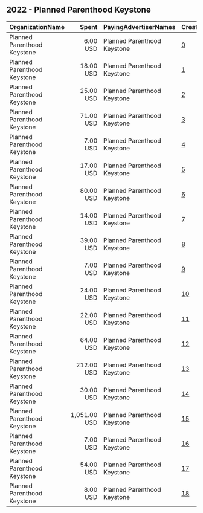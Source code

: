 ## 2022 - Planned Parenthood Keystone 
|OrganizationName|Spent|PayingAdvertiserNames|CreativeUrls|Impressions|Genders|AgeBrackets|CountryCodes|BillingAddresses|CandidateBallotInformation|
|:---|---:|:---|:---|---:|:---|:---|:---|:---|:---|
|Planned Parenthood Keystone|6.00 USD|Planned Parenthood Keystone|[0](https://www.snap.com/political-ads/asset/b6ee3b093b5fe268f5e5bf7776eb5700827da5840b6971a7fcf1e713d5aac623?mediaType=mp4)|322||18+|united states|"610 Louis Drive, STE 300,Warminster,18974,US"||
|Planned Parenthood Keystone|18.00 USD|Planned Parenthood Keystone|[1](https://www.snap.com/political-ads/asset/528848d1c7d4b6c1db4343452a2fb00adfdae48c36a1c56a4b238d2e2aa24947?mediaType=mp4)|1,136||18+|united states|"610 Louis Drive, STE 300,Warminster,18974,US"||
|Planned Parenthood Keystone|25.00 USD|Planned Parenthood Keystone|[2](https://www.snap.com/political-ads/asset/3fa05914b8d40f09dc8206dd7c58791071e9602ee7018d2bf605143a31428dc2?mediaType=mp4)|4,562||18+|united states|"610 Louis Drive, STE 300,Warminster,18974,US"||
|Planned Parenthood Keystone|71.00 USD|Planned Parenthood Keystone|[3](https://www.snap.com/political-ads/asset/6c16cce8d8fefd08f629c6400dc1eda91a5b2a306ac24a58b105d631696a7ad7?mediaType=mp4)|12,642||18+|united states|"610 Louis Drive, STE 300,Warminster,18974,US"||
|Planned Parenthood Keystone|7.00 USD|Planned Parenthood Keystone|[4](https://www.snap.com/political-ads/asset/d047f074ca3fe6e424c01234feff676f689fb28da7602be032b91e6f1ae82bda?mediaType=mp4)|622||18+|united states|"610 Louis Drive, STE 300,Warminster,18974,US"||
|Planned Parenthood Keystone|17.00 USD|Planned Parenthood Keystone|[5](https://www.snap.com/political-ads/asset/593bd4ded0a0c367a00d592fa348c6fc767ffb4c6971949e774a0a1cd29e8e4a?mediaType=mp4)|982||18+|united states|"610 Louis Drive, STE 300,Warminster,18974,US"||
|Planned Parenthood Keystone|80.00 USD|Planned Parenthood Keystone|[6](https://www.snap.com/political-ads/asset/2fd28b7c22ea827d08bce9df6f91a38e9437fb72756621e776225b0199b956f7?mediaType=mp4)|6,067||18+|united states|"610 Louis Drive, STE 300,Warminster,18974,US"||
|Planned Parenthood Keystone|14.00 USD|Planned Parenthood Keystone|[7](https://www.snap.com/political-ads/asset/24d709d67401d187285c24b34a690b7d7f7cec40426a64fef5a7b80c29927cb9?mediaType=mp4)|976||18+|united states|"610 Louis Drive, STE 300,Warminster,18974,US"||
|Planned Parenthood Keystone|39.00 USD|Planned Parenthood Keystone|[8](https://www.snap.com/political-ads/asset/b500abd90fdd7c60c6d99d23260a71229c755786fc96ef76737ab92bf75639ba?mediaType=mp4)|2,594||18+|united states|"610 Louis Drive, STE 300,Warminster,18974,US"||
|Planned Parenthood Keystone|7.00 USD|Planned Parenthood Keystone|[9](https://www.snap.com/political-ads/asset/d740c1d03e422873b61313ab6671d7cb79a2cbc97b439c275c138c68d6e7d3ac?mediaType=mp4)|649||18+|united states|"610 Louis Drive, STE 300,Warminster,18974,US"||
|Planned Parenthood Keystone|24.00 USD|Planned Parenthood Keystone|[10](https://www.snap.com/political-ads/asset/de760e8b92fb2de49701dd5f2c9e6287e7c67fc0c173a6dd6b0c69daf8a4986e?mediaType=mp4)|1,593||18+|united states|"610 Louis Drive, STE 300,Warminster,18974,US"||
|Planned Parenthood Keystone|22.00 USD|Planned Parenthood Keystone|[11](https://www.snap.com/political-ads/asset/2380d6fe597b34978b68ca70dade14c8d0159b09f148cb2832561fb962259668?mediaType=mp4)|1,111||18+|united states|"610 Louis Drive, STE 300,Warminster,18974,US"||
|Planned Parenthood Keystone|64.00 USD|Planned Parenthood Keystone|[12](https://www.snap.com/political-ads/asset/10efc9674ba98f750b119fc283da9b6d0fedc0a36ab37a3ee81c35caf328f4a3?mediaType=mp4)|28,219||18+|united states|"610 Louis Drive, STE 300,Warminster,18974,US"||
|Planned Parenthood Keystone|212.00 USD|Planned Parenthood Keystone|[13](https://www.snap.com/political-ads/asset/aaa4674631a38025b23139ebb15e3e2f6f7dc6261cadbd17296914b51a960123?mediaType=mp4)|8,120||18+|united states|"610 Louis Drive, STE 300,Warminster,18974,US"||
|Planned Parenthood Keystone|30.00 USD|Planned Parenthood Keystone|[14](https://www.snap.com/political-ads/asset/7b0ee86fd46f0315cc4c3f1660f33f73f65c062185dcfb1a10e7789e8716aaa6?mediaType=mp4)|13,546||18+|united states|"610 Louis Drive, STE 300,Warminster,18974,US"||
|Planned Parenthood Keystone|1,051.00 USD|Planned Parenthood Keystone|[15](https://www.snap.com/political-ads/asset/563f20de08e13fd864ed885466957d184038e90753b299e044ff7d4a9e88e1c5?mediaType=mp4)|160,968||18-45|united states|"610 Louis Drive, STE 300,Warminster,18974,US"||
|Planned Parenthood Keystone|7.00 USD|Planned Parenthood Keystone|[16](https://www.snap.com/political-ads/asset/bc69f71a6da1d225aefcf8fd16d632530c6c4ec718ff5220a2f822363224086e?mediaType=mp4)|482||18+|united states|"610 Louis Drive, STE 300,Warminster,18974,US"||
|Planned Parenthood Keystone|54.00 USD|Planned Parenthood Keystone|[17](https://www.snap.com/political-ads/asset/14dedbe74277f51dda64f271ed0e122423193da9d2f852ba335728e1a8106c58?mediaType=mp4)|2,857||18+|united states|"610 Louis Drive, STE 300,Warminster,18974,US"||
|Planned Parenthood Keystone|8.00 USD|Planned Parenthood Keystone|[18](https://www.snap.com/political-ads/asset/65960a0f826b43db0e508b18b26362d74f3c51e775c5e8bbda11c50bc4267c9d?mediaType=mp4)|664||18+|united states|"610 Louis Drive, STE 300,Warminster,18974,US"||
